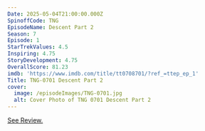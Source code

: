 ```yaml
---
Date: 2025-05-04T21:00:00.000Z
SpinoffCode: TNG
EpisodeName: Descent Part 2
Season: 7
Episode: 1
StarTrekValues: 4.5
Inspiring: 4.75
StoryDevelopment: 4.75
OverallScore: 81.23
imdb: 'https://www.imdb.com/title/tt0708701/?ref_=ttep_ep_1'
Title: TNG-0701 Descent Part 2
cover:
  image: /episodeImages/TNG-0701.jpg
  alt: Cover Photo of TNG 0701 Descent Part 2
---
```


[See Review.](/review/TNG-0626)
